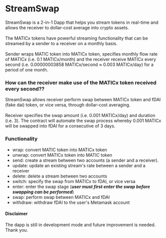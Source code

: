 # StreamSwap
StreamSwap is a 2-in-1 Dapp that helps you stream tokens in real-time and allows the receiver to dollar-cost average into crypto assets.
<br/><br/>
The MATICx tokens have powerful streaming functionality that can be streamed by a sender to a receiver on a monthly basis. 
<br/><br/>
Sender wraps MATIC token into MATICx token, specifies monthly flow rate of MATICx (i.e. 0.1 MATICx/month) and the receiver receive MATICx every second (i.e. 0.00000003858 MATICx/second ≈ 0.003 MATICx/day) for a period of one month.
<br/>
### **How can the receiver make use of the MATICx token received every second??**
StreamSwap allows receiver perform swap between MATICx token and fDAI (fake dai) token, or vice versa, through dollar-cost averaging.
<br/><br/>
Receiver specifies the swap amount (i.e. 0.001 MATICx/day) and duration (i.e. 3). The contract will automate the swap process whereby 0.001 MATICx will be swapped into fDAI for a consecutive of 3 days. 

### **Functionality**
- wrap: convert MATIC token into MATICx token 
- unwrap: convert MATICx token into MATIC token
- send: create a stream between two accounts (a sender and a receiver). 
- update: update an existing stream's rate between a sender and a receiver
- delete: delete a stream between two accounts 
- switch: specify the swap from MATICx to fDAI, or vice versa
- enter: enter the swap stage (***user must first enter the swap before swapping can be performed***)
- swap: perform swap between MATICx and fDAI
- withdraw: withdraw fDAI to the user's Metamask account

#### **Disclaimer**
The dapp is still in development mode and future improvement is needed. 
Thank you. 


